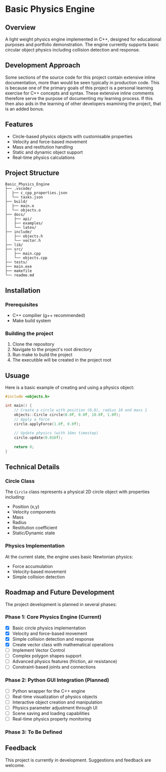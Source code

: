 # Basic Physics Engine

## Overview

A light weight physics engine implemented in C++, designed for educational purposes and portfolio demonstration. The engine currently supports basic circular object physics including collision detection and response.

## Development Approach

Some sections of the source code for this project contain extensive inline documentation, more than would be seen typically in production code. This is because one of the primary goals of this project is a personal learning exercise for C++ concepts and syntax. These extensive inline comments therefore serve the purpose of documenting my learning process. If this then also aids in the learning of other developers examining the project, that is an added bonus.

## Features

- Circle-based physics objects with customisable properties
- Velocity and force-based movement
- Mass and restitution handling
- Static and dynamic object support
- Real-time physics calculations
  
## Project Structure

```text
Basic_Physics_Engine
├── .vscode/
│  ├── c_cpp_properties.json
│  └── tasks.json
├── build/
│  ├── main.o
│  └── objects.o
├── docs/
│   ├── api/
│   ├── examples/
│   └── latex/
├── include/
│   ├── objects.h
│   └── vector.h
├── lib/
├── src/
│   ├── main.cpp
│   └── objects.cpp
├── tests/
├── main.exe
├── makefile
└── readme.md
```

## Installation

### Prerequisites

- C++ compilier (g++ recommended)
- Make build system

### Building the project

1. Clone the repository
2. Navigate to the project's root directory
3. Run make to build the project
4. The executible will be created in the project root

## Usuage

Here is a basic example of creating and using a physics object:

```cpp
#include <objects.h>

int main() {
    // Create a circle with position (0,0), radius 10 and mass 1
    objects::Circle circle(0.0f, 0.0f, 10.0f, 1.0f);
    // Apply a force
    circle.applyForce(1.0f, 0.0f);
    
    // Update physics (with 16ms timestep)
    circle.update(0.016f);
    
    return 0;
}
```

## Technical Details

### Circle Class

The `Circle` class represents a physical 2D circle object with properties including:

- Position (x,y)
- Velocity components
- Mass
- Radius
- Restitution coefficient
- Static/Dynamic state

### Physics Implementation

At the current state, the engine uses basic Newtonian physics:

- Force accumulation
- Velocity-based movement
- Simple collision detection

## Roadmap and Future Development

The project development is planned in several phases:

### Phase 1: Core Physics Engine (Current)

- [x] Basic circle physics implementation
- [x] Velocity and force-based movement
- [x] Simple collision detection and response
- [x] Create vector class with mathematical operations
- [ ] Implement Vector Control
- [ ] Complex polygon shapes support
- [ ] Advanced physics features (friction, air resistance)
- [ ] Constraint-based joints and connections

### Phase 2: Python GUI Integration (Planned)

- [ ] Python wrapper for the C++ engine
- [ ] Real-time visualization of physics objects
- [ ] Interactive object creation and manipulation
- [ ] Physics parameter adjustment through UI
- [ ] Scene saving and loading capabilities
- [ ] Real-time physics property monitoring

### Phase 3: To Be Defined

## Feedback

This project is currently in development. Suggestions and feedback are welcome.
